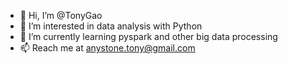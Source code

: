 - 👋 Hi, I’m @TonyGao
- 👀 I’m interested in data analysis with Python 
- 🌱 I’m currently learning pyspark and other big data processing
- 📫 Reach me at anystone.tony@gmail.com

<!---
TonyGG/TonyGG is a ✨ special ✨ repository because its `README.md` (this file) appears on your GitHub profile.
You can click the Preview link to take a look at your changes.
--->
